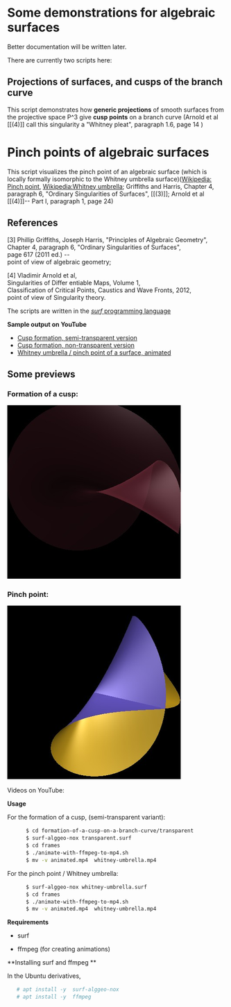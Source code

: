# Some demonstrations for algebraic surfaces


Better documentation will be written later.

There are currently two scripts here:

## Projections of surfaces, and cusps of the branch curve

 This script demonstrates how **generic projections** of smooth
  surfaces from the projective space P^3 give **cusp points** on a
  branch curve (Arnold et al [[(4)]] call this singularity a
  "Whitney pleat", paragraph 1.6, page 14 )

# Pinch points of algebraic surfaces

This script visualizes the pinch point of an algebraic surface
(which is locally formally isomorphic to the Whitney umbrella surface)([Wikipedia: Pinch point][1], [Wikipedia:Whitney umbrella][2];
 Griffiths and Harris, Chapter 4, paragraph 6,  "Ordinary Singularities of Surfaces", [[(3)]]; Arnold et al [[(4)]]-- Part I, paragraph 1, page 24)

## References
 [1]: https://en.wikipedia.org/wiki/Pinch_point_(mathematics)
 [2]: https://en.wikipedia.org/wiki/Whitney_umbrella

 <a id="3">[3]</a> 
 Phillip Griffiths, Joseph Harris, "Principles of Algebraic Geometry", <br>
 Chapter 4, paragraph 6,  "Ordinary Singularities of Surfaces",  <br>
 page 617 (2011 ed.) --  <br>
 point of view of algebraic geometry;

 <a id="4">[4]</a> 
 Vladimir Arnold et al,  <br>
 Singularities of Differ entiable Maps, Volume 1, <br>
 Classification of Critical Points, Caustics and Wave Fronts, 2012,  <br>
 point of view of Singularity theory.

The scripts are written in the [*surf* programming language](https://surf.sourceforge.net/) 

**Sample output on YouTube**

* [ Cusp formation, semi-transparent version ](https://youtube.com/shorts/NIyOA3bNZXM)
* [ Cusp formation, non-transparent version ](https://youtu.be/DXoM6hAJSo8 )
* [ Whitney umbrella / pinch point of a surface, animated](https://youtu.be/OysHV_xufnU )

## Some previews

### Formation of a cusp:

 ![image: Formation of a cusp](formation-of-a-cusp-on-a-branch-curve/some-frames/transparent.005.jpg)

### Pinch point:

 ![image: Pinch point](whitney-umbrella.animated/some-frames/158.jpg)

Videos on YouTube: 


**Usage**

For the formation of a cusp, (semi-transparent variant):

```bash
      $ cd formation-of-a-cusp-on-a-branch-curve/transparent
      $ surf-alggeo-nox transparent.surf 
      $ cd frames
      $ ./animate-with-ffmpeg-to-mp4.sh
      $ mv -v animated.mp4  whitney-umbrella.mp4
```
For the pinch point / Whitney umbrella:

```bash
      $ surf-alggeo-nox whitney-umbrella.surf
      $ cd frames
      $ ./animate-with-ffmpeg-to-mp4.sh
      $ mv -v animated.mp4  whitney-umbrella.mp4
```

**Requirements**

   * surf

   * ffmpeg  (for creating animations)

**Installing surf and ffmpeg **

In the Ubuntu derivatives, 
```bash
   # apt install -y  surf-alggeo-nox  
   # apt install -y  ffmpeg
```
